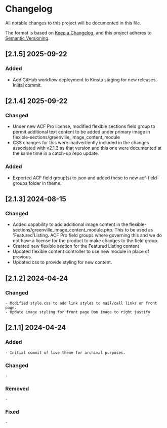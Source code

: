 # Changelog

All notable changes to this project will be documented in this file.

The format is based on [Keep a Changelog](https://keepachangelog.com/en/1.1.0/),
and this project adheres to [Semantic Versioning](https://semver.org/spec/v2.0.0.html).

## [2.1.5] 2025-09-22

### Added

- Add GitHub workflow deployment to Kinsta staging for new releases. Iniital commit. 

## [2.1.4] 2025-09-22

### Changed

- Under new ACF Pro license, modified flexible sections field group to permit additional text content to be added under primary image in flexible-sections/greenville_image_content_module
- CSS changes for this were inadvertiently included in the changes associated with v2.1.3 as that version and this one were documented at the same time in a catch-up repo update. 

### Added

- Exported ACF field group(s) to json and added these to new acf-field-groups folder in theme. 

## [2.1.3] 2024-08-15

### Changed

- Added capability to add additional image content in the flexible-sections/greenville_image_content_module.php. This to be used as 'Featured'Listing. ACF Pro field groups where governing this and we do not have a license for the product to make changes to the field group. 
- Created new flexible section for the Featured Listing content
- Updated flexible content controller to use new module in place of previous.
- Updated css to provide styling for new content. 

## [2.1.2] 2024-04-24

### Changed

    - Modified style.css to add link styles to mail/call links on front page. 
    - Update image styling for front page Don image to right justify

## [2.1.1] 2024-04-24

### Added

    - Initial commit of live theme for archival purposes. 

### Changed

    - 

### Removed

    - 

### Fixed

    - 

